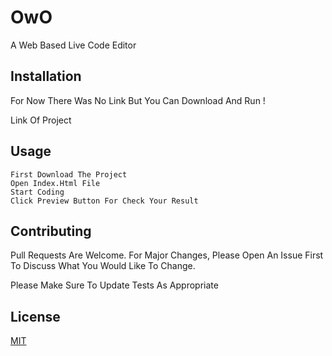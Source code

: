 
# OwO


A Web Based Live Code Editor 


## Installation


For Now There Was No Link But You Can Download And Run !


 
Link Of Project


## Usage


``` 
First Download The Project
Open Index.Html File
Start Coding 
Click Preview Button For Check Your Result  
```


## Contributing


Pull Requests Are Welcome. For Major Changes, Please Open An Issue First To Discuss What You Would Like To Change.
            


Please Make Sure To Update Tests As Appropriate


## License


[MIT](Https://Choosealicense.Com/Licenses/Mit/)
